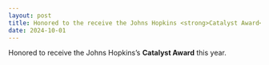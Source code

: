 ```yaml
---
layout: post
title: Honored to the receive the Johns Hopkins <strong>Catalyst Award</strong> this year. <a href="https://www.bme.jhu.edu/news-events/news/three-from-hopkins-bme-earn-johns-hopkins-catalyst-award/" target="_blank" rel="noopener noreferrer">Read more »</a>
date: 2024-10-01
---
```

Honored to receive the Johns Hopkins’s **Catalyst Award** this year.
